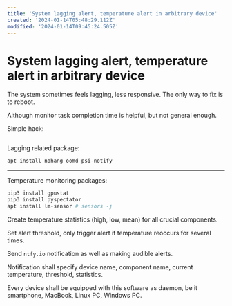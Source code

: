 ```yaml
---
title: 'System lagging alert, temperature alert in arbitrary device'
created: '2024-01-14T05:48:29.112Z'
modified: '2024-01-14T09:45:24.505Z'
---
```


# System lagging alert, temperature alert in arbitrary device

The system sometimes feels lagging, less responsive. The only way to fix is to reboot.

Although monitor task completion time is helpful, but not general enough.

Simple hack:

```python

```

Lagging related package:

```bash
apt install nohang oomd psi-notify 
```

---

Temperature monitoring packages:

```bash
pip3 install gpustat
pip3 install pyspectator
apt install lm-sensor # sensors -j
```

Create temperature statistics (high, low, mean) for all crucial components.

Set alert threshold, only trigger alert if temperature reoccurs for several times.

Send `ntfy.io` notification as well as making audible alerts.

Notification shall specify device name, component name, current temperature, threshold, statistics.

Every device shall be equipped with this software as daemon, be it smartphone, MacBook, Linux PC, Windows PC.
